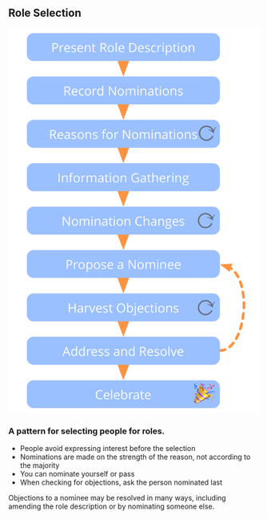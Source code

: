 ## Role Selection

![right,fit](img/agreements/selection.png)

### A pattern for selecting people for roles.

* People avoid expressing interest before the selection
* Nominations are made on the strength of the reason, not according to the majority
* You can nominate yourself or pass
* When checking for objections, ask the person nominated last

Objections to a nominee may be resolved in many ways, including amending the role description or by nominating someone else.
